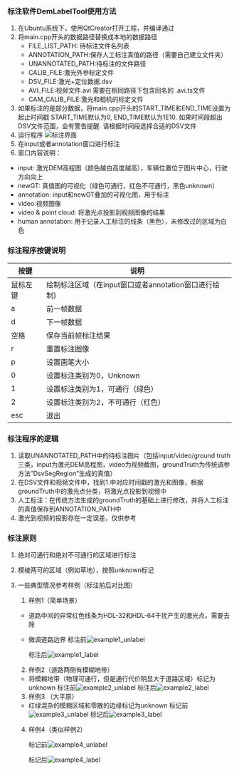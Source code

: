 ### 标注软件DemLabelTool使用方法

1. 在Ubuntu系统下，使用QtCreator打开工程，并编译通过
2. 将main.cpp开头的数据路径替换成本地的数据路径
    * FILE_LIST_PATH: 待标注文件名列表
    * ANNOTATION_PATH:保存人工标注真值的路径（需要自己建立文件夹）
    * UNANNOTATED_PATH:待标注的文件路径
    * CALIB_FILE:激光外参标定文件
    * DSV_FILE:激光+定位数据.dsv
    * AVI_FILE:视频文件.avi 需要在相同路径下包含同名的 .avi.ts文件
    * CAM_CALIB_FILE:激光和相机的标定文件
3. 如果标注的是部分数据，将main.cpp开头的START_TIME和END_TIME设置为起止时间戳
    START_TIME默认为0, END_TIME默认为1E10. 如果时间段超出DSV文件范围，会有警告提醒. 请根据时间段选择合适的DSV文件
4. 运行程序
    ![标注界面](./resource/desk.png)
5. 在input或者annotation窗口进行标注
6. 窗口内容说明：
  - input: 激光DEM高程图（颜色越白高度越高），车辆位置位于图片中心，行驶方向向上
  - newGT: 真值图的可视化（绿色可通行，红色不可通行，黑色unknown）
  - annotation: input和newGT叠加的可视化图，用于标注
  - video:视频图像
  - video & point cloud: 将激光点投影到视频图像的结果
  - human annotation: 用于记录人工标注的线条（黑色），未修改过的区域为白色

### 标注程序按键说明

|  按键 | 说明  |
| ------------ | ------------ |
|鼠标左键 |绘制标注区域（在input窗口或者annotation窗口进行绘制)|
|a              |  前一帧数据|
|d              |下一帧数据|
|空格        	   | 保存当前帧标注结果|
|r              | 重置标注图像|
|p              		|设置画笔大小|
|0              |  设置标注类别为0，Unknown|
|1              | 设置标注类别为1，可通行（绿色）|
|2              | 设置标注类别为2，不可通行（红色）|
|esc           |退出|

### 标注程序的逻辑

1. 读取UNANNOTATED_PATH中的待标注图片（包括input/video/ground truth三类，input为激光DEM高程图，video为视频截图，groundTruth为传统调参方法“DsvSegRegion”生成的真值）
2. 在DSV文件和视频文件中，找到1.中对应时间戳的激光和图像，根据groundTruth中的激光点分类，将激光点投影到视频中
3. 人工标注：在传统方法生成的groundTruth的基础上进行修改，并将人工标注的真值保存到ANNOTATION_PATH中
4. 激光到视频的投影存在一定误差，仅供参考

### 标注原则

1. 绝对可通行和绝对不可通行的区域进行标注

2. 模棱两可的区域（例如草地），按照unknown标记

3. 一些典型情况参考样例（标注前后对比图）

   1. 样例1（简单场景）

   * 道路中间的异常红色线条为HDL-32和HDL-64干扰产生的激光点，需要去除
   * 微调道路边界
      标注前![example1_unlabel](./resource/example1_unlabel.png)

      标注后![example1_label](./resource/example1_label.png)

   2. 样例2（道路两侧有模糊地带）
   * 将模糊地带（物理可通行，但是通行代价明显大于道路区域）标记为unknown
     标注前![example2_unlabel](./resource/example2_unlabel.png)
   标注后![example2_label](./resource/example2_label.png)

   3. 样例3 （大平原）
   * 红绿混杂的模糊区域和零散的边缘标记为unknown
   标记前![example3_unlabel](./resource/example3_unlabel.png)
   标记后![example3_label](./resource/example3_label.png)
   4. 样例4（类似样例2）

      标记前![example4_unlabel](./resource/example4_unlabel.png)

      标记后![example4_label](./resource/example4_label.png)

